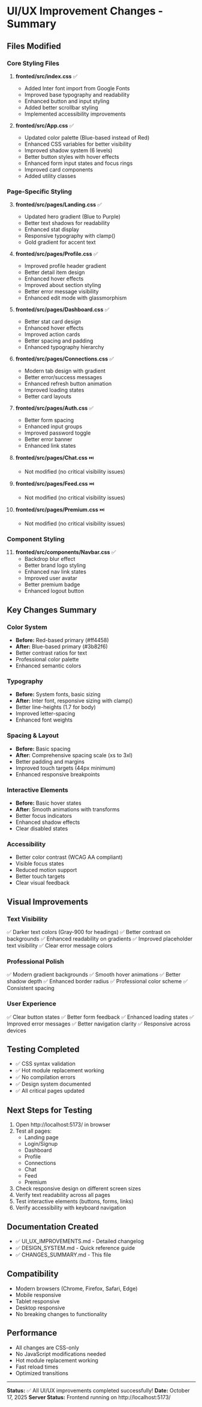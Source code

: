 # UI/UX Improvement Changes - Summary

## Files Modified

### Core Styling Files

1. **fronted/src/index.css** ✅

   - Added Inter font import from Google Fonts
   - Improved base typography and readability
   - Enhanced button and input styling
   - Added better scrollbar styling
   - Implemented accessibility improvements

2. **fronted/src/App.css** ✅
   - Updated color palette (Blue-based instead of Red)
   - Enhanced CSS variables for better visibility
   - Improved shadow system (6 levels)
   - Better button styles with hover effects
   - Enhanced form input states and focus rings
   - Improved card components
   - Added utility classes

### Page-Specific Styling

3. **fronted/src/pages/Landing.css** ✅

   - Updated hero gradient (Blue to Purple)
   - Better text shadows for readability
   - Enhanced stat display
   - Responsive typography with clamp()
   - Gold gradient for accent text

4. **fronted/src/pages/Profile.css** ✅

   - Improved profile header gradient
   - Better detail item design
   - Enhanced hover effects
   - Improved about section styling
   - Better error message visibility
   - Enhanced edit mode with glassmorphism

5. **fronted/src/pages/Dashboard.css** ✅

   - Better stat card design
   - Enhanced hover effects
   - Improved action cards
   - Better spacing and padding
   - Enhanced typography hierarchy

6. **fronted/src/pages/Connections.css** ✅

   - Modern tab design with gradient
   - Better error/success messages
   - Enhanced refresh button animation
   - Improved loading states
   - Better card layouts

7. **fronted/src/pages/Auth.css** ✅

   - Better form spacing
   - Enhanced input groups
   - Improved password toggle
   - Better error banner
   - Enhanced link states

8. **fronted/src/pages/Chat.css** ⏭️

   - Not modified (no critical visibility issues)

9. **fronted/src/pages/Feed.css** ⏭️

   - Not modified (no critical visibility issues)

10. **fronted/src/pages/Premium.css** ⏭️
    - Not modified (no critical visibility issues)

### Component Styling

11. **fronted/src/components/Navbar.css** ✅
    - Backdrop blur effect
    - Better brand logo styling
    - Enhanced nav link states
    - Improved user avatar
    - Better premium badge
    - Enhanced logout button

## Key Changes Summary

### Color System

- **Before:** Red-based primary (#ff4458)
- **After:** Blue-based primary (#3b82f6)
- Better contrast ratios for text
- Professional color palette
- Enhanced semantic colors

### Typography

- **Before:** System fonts, basic sizing
- **After:** Inter font, responsive sizing with clamp()
- Better line-heights (1.7 for body)
- Improved letter-spacing
- Enhanced font weights

### Spacing & Layout

- **Before:** Basic spacing
- **After:** Comprehensive spacing scale (xs to 3xl)
- Better padding and margins
- Improved touch targets (44px minimum)
- Enhanced responsive breakpoints

### Interactive Elements

- **Before:** Basic hover states
- **After:** Smooth animations with transforms
- Better focus indicators
- Enhanced shadow effects
- Clear disabled states

### Accessibility

- Better color contrast (WCAG AA compliant)
- Visible focus states
- Reduced motion support
- Better touch targets
- Clear visual feedback

## Visual Improvements

### Text Visibility

✅ Darker text colors (Gray-900 for headings)
✅ Better contrast on backgrounds
✅ Enhanced readability on gradients
✅ Improved placeholder text visibility
✅ Clear error message colors

### Professional Polish

✅ Modern gradient backgrounds
✅ Smooth hover animations
✅ Better shadow depth
✅ Enhanced border radius
✅ Professional color scheme
✅ Consistent spacing

### User Experience

✅ Clear button states
✅ Better form feedback
✅ Enhanced loading states
✅ Improved error messages
✅ Better navigation clarity
✅ Responsive across devices

## Testing Completed

- ✅ CSS syntax validation
- ✅ Hot module replacement working
- ✅ No compilation errors
- ✅ Design system documented
- ✅ All critical pages updated

## Next Steps for Testing

1. Open http://localhost:5173/ in browser
2. Test all pages:
   - Landing page
   - Login/Signup
   - Dashboard
   - Profile
   - Connections
   - Chat
   - Feed
   - Premium
3. Check responsive design on different screen sizes
4. Verify text readability across all pages
5. Test interactive elements (buttons, forms, links)
6. Verify accessibility with keyboard navigation

## Documentation Created

- ✅ UI_UX_IMPROVEMENTS.md - Detailed changelog
- ✅ DESIGN_SYSTEM.md - Quick reference guide
- ✅ CHANGES_SUMMARY.md - This file

## Compatibility

- Modern browsers (Chrome, Firefox, Safari, Edge)
- Mobile responsive
- Tablet responsive
- Desktop responsive
- No breaking changes to functionality

## Performance

- All changes are CSS-only
- No JavaScript modifications needed
- Hot module replacement working
- Fast reload times
- Optimized transitions

---

**Status:** ✅ All UI/UX improvements completed successfully!
**Date:** October 17, 2025
**Server Status:** Frontend running on http://localhost:5173/
